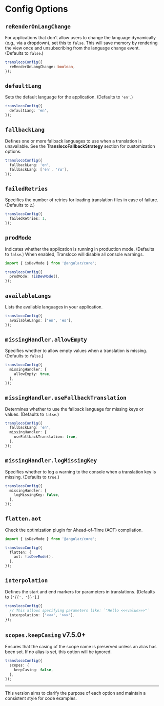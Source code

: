 # Config Options

## **`reRenderOnLangChange`**

For applications that don't allow users to change the language dynamically (e.g., via a dropdown), set this to `false`. This will save memory by rendering the view once and unsubscribing from the language change event. (Defaults to `false`.)

```typescript
translocoConfig({
  reRenderOnLangChange: boolean,
});
```

## **`defaultLang`**

Sets the default language for the application. (Defaults to `'en'`.)

```typescript
translocoConfig({
  defaultLang: 'en',
});
```

## **`fallbackLang`**

Defines one or more fallback languages to use when a translation is unavailable. See the **TranslocoFallbackStrategy** section for customization options.

```typescript
translocoConfig({
  fallbackLang: 'en',
  fallbackLang: ['en', 'ru'],
});
```

## **`failedRetries`**

Specifies the number of retries for loading translation files in case of failure. (Defaults to `2`.)

```typescript
translocoConfig({
  failedRetries: 1,
});
```

## **`prodMode`**

Indicates whether the application is running in production mode. (Defaults to `false`.) When enabled, Transloco will disable all console warnings.

```typescript
import { isDevMode } from '@angular/core';

translocoConfig({
  prodMode: !isDevMode(),
});
```

## **`availableLangs`**

Lists the available languages in your application.

```typescript
translocoConfig({
  availableLangs: ['en', 'es'],
});
```

## **`missingHandler.allowEmpty`**

Specifies whether to allow empty values when a translation is missing. (Defaults to `false`.)

```typescript
translocoConfig({
  missingHandler: {
    allowEmpty: true,
  },
});
```

## **`missingHandler.useFallbackTranslation`**

Determines whether to use the fallback language for missing keys or values. (Defaults to `false`.)

```typescript
translocoConfig({
  fallbackLang: 'en',
  missingHandler: {
    useFallbackTranslation: true,
  },
});
```

## **`missingHandler.logMissingKey`**

Specifies whether to log a warning to the console when a translation key is missing. (Defaults to `true`.)

```typescript
translocoConfig({
  missingHandler: {
    logMissingKey: false,
  },
});
```

## **`flatten.aot`**

Check the optimization plugin for Ahead-of-Time (AOT) compilation.

```typescript
import { isDevMode } from '@angular/core';

translocoConfig({
  flatten: {
    aot: !isDevMode(),
  },
});
```

## **`interpolation`**

Defines the start and end markers for parameters in translations. (Defaults to `['{{', '}}']`.)

```typescript
translocoConfig({
  // This allows specifying parameters like: `"Hello <<<value>>>"`
  interpolation: ['<<<', '>>>'],
});
```

## **`scopes.keepCasing` v7.5.0+**

Ensures that the casing of the scope name is preserved unless an alias has been set. If no alias is set, this option will be ignored.

```typescript
translocoConfig({
  scopes: {
    keepCasing: false,
  },
});
```

***

This version aims to clarify the purpose of each option and maintain a consistent style for code examples.
